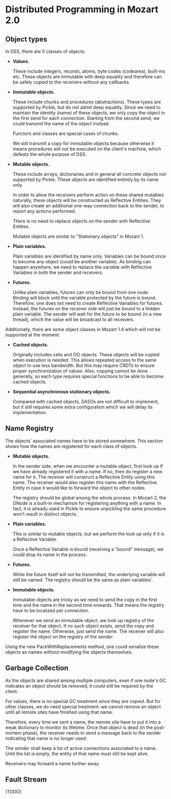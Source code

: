 Distributed Programming in Mozart 2.0
=====================================

Object types
------------

In DSS, there are 5 classes of objects:

* **Values.**

    These include integers, records, atoms, byte codes (codearea), built-ins
    etc. These objects are immutable with deep equality and therefore can be
    safely copied to the receivers without any callbacks.

* **Immutable objects.**

    These include chunks and procedures (abstractions). These types are
    supported by Pickle, but do not admit deep equality. Since we need to
    maintain the identity (name) of these objects, we only copy the object in
    the first send for each connection. Starting from the second send, we could
    transmit the name of the object instead.

    Functors and classes are special cases of chunks.

    We still transmit a copy for immutable objects because otherwise it means
    procedures will not be executed on the client's machine, which defeats the
    whole purpose of DSS.

* **Mutable objects.**

    These include arrays, dictionaries and in general all concrete objects not
    supported by Pickle. These objects are identified entirely by its name only.

    In order to allow the receivers perform action on these shared mutables
    naturally, these objects will be constructed as Reflective Entities. They
    will also create an additional one-way connection back to the sender, to
    report any actions performed.

    There is no need to replace objects on the sender with Reflective Entities.

    Mutable objects are similar to "Stationary objects" in Mozart 1.

* **Plain variables.**

    Plain variables are identified by name only. Variables can be bound once to
    become any object (could be another variable). As binding can happen
    anywhere, we need to replace the variable with Reflective Variables in both
    the sender and receivers.

* **Futures.**

    Unlike plain variables, futures can only be bound from one node. Binding
    will block until the variable protected by the future is bound. Therefore,
    one does not need to create Reflective Variables for futures. Instead, the
    futures on the receiver side will just be bound to a hidden plain variable.
    The sender will wait for the future to be bound (in a new thread), which the
    value will be broadcast to all receivers.

Additionally, there are some object classes in Mozart 1.4 which will not be
supported at the moment:

* **Cached objects.**

    Originally includes cells and OO objects. These objects will be copied when
    execution is needed. This allows repeated access to the same object to use
    less bandwidth. But this may require CRDTs to ensure proper synchronization
    of values. Also, copying cannot be done generally, so each type requires
    special functions to be able to become cached objects.

* **Sequential asynchronous stationary objects.**

    Compared with cached objects, SASOs are not difficult to implement, but it
    still requires some extra configuration which we will delay its
    implementation.

Name Registry
-------------

The objects' associated names have to be stored somewhere. This section shows
how the names are registered for each class of objects.

* **Mutable objects.**

    In the sender side, when we encounter a mutable object, first look up if we
    have already registered it with a name. If no, then do register a new name
    for it. The receiver will construct a Reflective Entity using this name. The
    receiver would also register this name with the Reflective Entity in case it
    would like to forward the object to other nodes.

    The registry should be global among the whole process. In Mozart 2, the
    GNode is a built-in mechanism for registering anything with a name. In fact,
    it is already used in Pickle to ensure unpickling the same procedure won't
    result in distinct objects.

* **Plain variables.**

    This is similar to mutable objects, but we perform the look up only if it is
    a Reflective Variable.

    Once a Reflective Variable is bound (receiving a "bound" message), we could
    drop its name in the process.

* **Futures.**

    While the future itself will not be transmitted, the underlying variable
    will still be named. The registry should be the same as plain variables'.

* **Immutable objects.**

    Immutable objects are tricky as we need to send the copy in the first time
    and the name in the second time onwards. That means the registry have to be
    localized per connection.

    Whenever we send an immutable object, we look up registry of the receiver
    for that object. If no such object exists, send the copy and register the
    name. Otherwise, just send the name. The receiver will also register the
    object on the registry of the sender.

Using the new PackWithReplacements method, one could serialize these objects as
names without modifying the objects themselves.

Garbage Collection
------------------

As the objects are shared among multiple computers, even if one node's GC
indicates an object should be removed, it could still be required by the client.

For values, there is no special GC treatment since they are copied. But for
other classes, we do need special treatment: we cannot remove an object until
all remote sites have finished using that name.

Therefore, every time we sent a name, the remote site have to put it into a weak
dictionary to monitor its lifetime. Once that object is dead (in the post-mortem
phase), the receiver needs to send a message back to the sender indicating that
name is no longer used.

The sender shall keep a list of active connections associated to a name. Until
the list is empty, the entity of that name must still be kept alive.

Receivers may forward a name further away.

Fault Stream
------------

(TODO)
